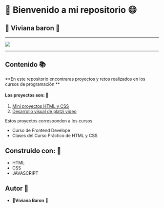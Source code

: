 
#  :wave: Bienvenido a mi repositorio :smile: 
## :purple_heart: Viviana baron  :purple_heart:


------------
[![](https://static.vecteezy.com/system/resources/previews/000/523/378/non_2x/web-development-application-design-coding-and-programming-on-laptop-and-smartphone-concept-with-programming-language-and-program-code-and-layout-on-screen-vector.jpg)](http://https://static.vecteezy.com/system/resources/previews/000/523/378/non_2x/web-development-application-design-coding-and-programming-on-laptop-and-smartphone-concept-with-programming-language-and-program-code-and-layout-on-screen-vector.jpg)

------------

## Contenido :books:

**En este repositorio encontraras proyectos y retos realizados en los cursos de programación  **

####  Los proyectos son:  :rocket:

1. [Mini proyectos HTML y CSS](http://https://github.com/vivianaybl/Projects_Vivi/tree/main/Mini%20proyectos%20HTML%20Y%20CSS "Mini proyectos HTML y CSS")
2. [Desarrollo  visual de platzi video ](http://https://github.com/vivianaybl/Projects_Vivi/tree/main/Desarrollo%20visual%20de%20Platzi%20Video "Desarrollo  visual de platzi video ")

Estos proyectos corresponden a los cursos 
- Curso de Frontend Develope
- Clases del Curso Práctico de HTML y CSS


## Construido con: :construction_worker:

- 	HTML
- CSS
- JAVASCRIPT



## Autor  :woman:
- :paw_prints:**Viviana Baron** :tiger:




